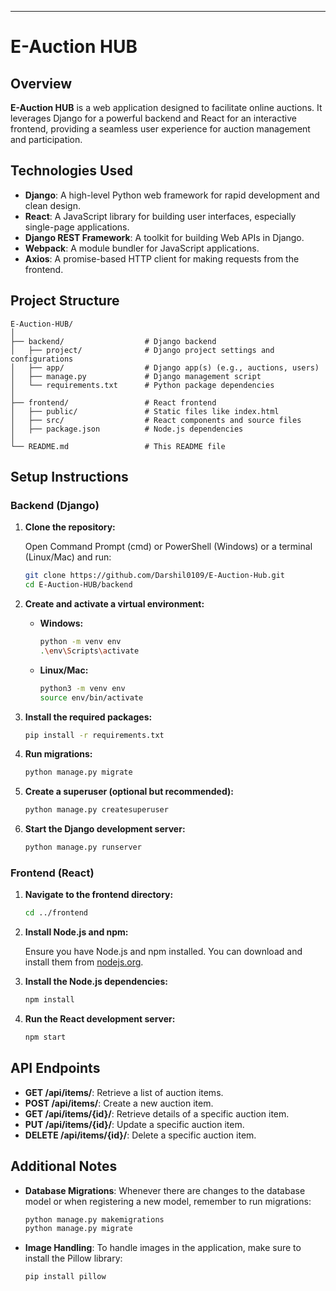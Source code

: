---
# E-Auction HUB

## Overview

**E-Auction HUB** is a web application designed to facilitate online auctions. It leverages Django for a powerful backend and React for an interactive frontend, providing a seamless user experience for auction management and participation.

## Technologies Used

- **Django**: A high-level Python web framework for rapid development and clean design.
- **React**: A JavaScript library for building user interfaces, especially single-page applications.
- **Django REST Framework**: A toolkit for building Web APIs in Django.
- **Webpack**: A module bundler for JavaScript applications.
- **Axios**: A promise-based HTTP client for making requests from the frontend.

## Project Structure

```
E-Auction-HUB/
│
├── backend/                  # Django backend
│   ├── project/              # Django project settings and configurations
│   ├── app/                  # Django app(s) (e.g., auctions, users)
│   ├── manage.py             # Django management script
│   └── requirements.txt      # Python package dependencies
│
├── frontend/                 # React frontend
│   ├── public/               # Static files like index.html
│   ├── src/                  # React components and source files
│   ├── package.json          # Node.js dependencies
│
└── README.md                 # This README file
```

## Setup Instructions

### Backend (Django)

1. **Clone the repository:**

   Open Command Prompt (cmd) or PowerShell (Windows) or a terminal (Linux/Mac) and run:

   ```bash
   git clone https://github.com/Darshil0109/E-Auction-Hub.git
   cd E-Auction-HUB/backend
   ```

2. **Create and activate a virtual environment:**

   - **Windows:**

     ```bash
     python -m venv env
     .\env\Scripts\activate
     ```

   - **Linux/Mac:**

     ```bash
     python3 -m venv env
     source env/bin/activate
     ```

3. **Install the required packages:**

   ```bash
   pip install -r requirements.txt
   ```

4. **Run migrations:**

   ```bash
   python manage.py migrate
   ```

5. **Create a superuser (optional but recommended):**

   ```bash
   python manage.py createsuperuser
   ```

6. **Start the Django development server:**

   ```bash
   python manage.py runserver
   ```

### Frontend (React)

1. **Navigate to the frontend directory:**

   ```bash
   cd ../frontend
   ```

2. **Install Node.js and npm:**

   Ensure you have Node.js and npm installed. You can download and install them from [nodejs.org](https://nodejs.org/).

3. **Install the Node.js dependencies:**

   ```bash
   npm install
   ```

4. **Run the React development server:**

   ```bash
   npm start
   ```

## API Endpoints

- **GET /api/items/**: Retrieve a list of auction items.
- **POST /api/items/**: Create a new auction item.
- **GET /api/items/{id}/**: Retrieve details of a specific auction item.
- **PUT /api/items/{id}/**: Update a specific auction item.
- **DELETE /api/items/{id}/**: Delete a specific auction item.

## Additional Notes

- **Database Migrations**: Whenever there are changes to the database model or when registering a new model, remember to run migrations:

  ```bash
  python manage.py makemigrations
  python manage.py migrate
  ```

- **Image Handling**: To handle images in the application, make sure to install the Pillow library:

  ```bash
  pip install pillow
  ```

